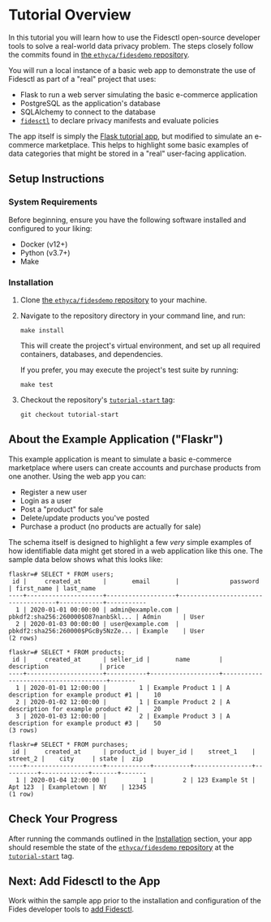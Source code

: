 # Tutorial Overview

In this tutorial you will learn how to use the Fidesctl open-source developer tools to solve a real-world data privacy problem. The steps closely follow the commits found in [the `ethyca/fidesdemo` repository](https://github.com/ethyca/fidesdemo).

You will run a local instance of a basic web app to demonstrate the use of Fidesctl as part of a "real" project that uses:

* Flask to run a web server simulating the basic e-commerce application
* PostgreSQL as the application's database
* SQLAlchemy to connect to the database
* [`fidesctl`](https://github.com/ethyca/fides) to declare privacy manifests and evaluate policies

The app itself is simply the [Flask tutorial app](https://flask.palletsprojects.com/en/2.0.x/tutorial/), but modified to simulate an e-commerce marketplace. This helps to highlight some basic examples of data categories that might be stored in a "real" user-facing application.

## Setup Instructions

### System Requirements

Before beginning, ensure you have the following software installed and configured to your liking:
- Docker (v12+)
- Python (v3.7+)
- Make

### Installation

1. Clone [the `ethyca/fidesdemo` repository](https://github.com/ethyca/fidesdemo) to your machine.
1. Navigate to the repository directory in your command line, and run:

    ```
    make install
    ```

    This will create the project's virtual environment, and set up all required containers, databases, and dependencies.

    If you prefer, you may execute the project's test suite by running:

    ```
    make test
    ```

1. Checkout the repository's [`tutorial-start` tag](https://github.com/ethyca/fidesdemo/releases/tag/tutorial-start):

    ```
    git checkout tutorial-start
    ```

## About the Example Application ("Flaskr")

This example application is meant to simulate a basic e-commerce marketplace where users can create accounts and purchase products from one another. Using the web app you can:

* Register a new user
* Login as a user
* Post a "product" for sale
* Delete/update products you've posted
* Purchase a product (no products are actually for sale)

The schema itself is designed to highlight a few *very* simple examples of how identifiable data might get stored in a web application like this one. The sample data below shows what this looks like:

```
flaskr=# SELECT * FROM users;
 id |     created_at      |       email       |              password              | first_name | last_name
----+---------------------+-------------------+------------------------------------+------------+-----------
  1 | 2020-01-01 00:00:00 | admin@example.com | pbkdf2:sha256:260000$O87nanbSkl... | Admin      | User
  2 | 2020-01-03 00:00:00 | user@example.com  | pbkdf2:sha256:260000$PGcBy5NzZe... | Example    | User
(2 rows)

flaskr=# SELECT * FROM products;
 id |     created_at      | seller_id |       name        |             description              | price
----+---------------------+-----------+-------------------+--------------------------------------+-------
  1 | 2020-01-01 12:00:00 |         1 | Example Product 1 | A description for example product #1 |    10
  2 | 2020-01-02 12:00:00 |         1 | Example Product 2 | A description for example product #2 |    20
  3 | 2020-01-03 12:00:00 |         2 | Example Product 3 | A description for example product #3 |    50
(3 rows)

flaskr=# SELECT * FROM purchases;
 id |     created_at      | product_id | buyer_id |    street_1    | street_2 |    city     | state |  zip
----+---------------------+------------+----------+----------------+----------+-------------+-------+-------
  1 | 2020-01-04 12:00:00 |          1 |        2 | 123 Example St | Apt 123  | Exampletown | NY    | 12345
(1 row)
```

## Check Your Progress

After running the commands outlined in the [Installation](#installation) section, your app should resemble the state of the [`ethyca/fidesdemo` repository](https://github.com/ethyca/fidesdemo) at the [`tutorial-start`](https://github.com/ethyca/fidesdemo/releases/tag/tutorial-start) tag.

## Next: Add Fidesctl to the App

Work within the sample app prior to the installation and configuration of the Fides developer tools to [add Fidesctl](add.md).
